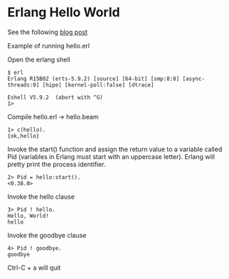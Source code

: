 Erlang Hello World
============

See the following [blog post](http://egarson.blogspot.ca/2008/03/real-erlang-hello-world.html)

Example of running hello.erl


Open the erlang shell

``` shell
$ erl
Erlang R15B02 (erts-5.9.2) [source] [64-bit] [smp:8:8] [async-threads:0] [hipe] [kernel-poll:false] [dtrace]

Eshell V5.9.2  (abort with ^G)
1>
```

Compile hello.erl -> hello.beam

``` shell
1> c(hello).
{ok,hello}
```

Invoke the start() function and assign the return value to a variable called Pid (variables in Erlang must start with an uppercase letter).
Erlang will pretty print the process identifier.

``` shell
2> Pid = hello:start().
<0.38.0>
```

Invoke the hello clause

``` shell
3> Pid ! hello.
Hello, World!
hello
```

Invoke the goodbye clause

``` shell
4> Pid ! goodbye.
goodbye
```

Ctrl-C + a will quit
